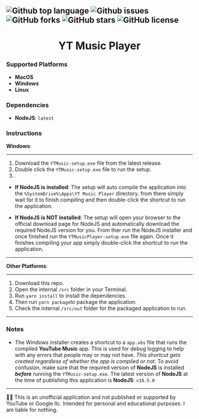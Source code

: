 ![Github top language](https://img.shields.io/github/languages/top/Socket-Development/YT-Music-Player?style=plastic)
![Github issues](https://img.shields.io/github/issues/Socket-Development/YT-Music-Player?style=plastic)
![GitHub forks](https://img.shields.io/github/forks/Socket-Development/YT-Music-Player?style=plastic)
![GitHub stars](https://img.shields.io/github/stars/Socket-Development/YT-Music-Player?style=plastic)
![GitHub license](https://img.shields.io/github/license/Socket-Development/YT-Music-Player?style=plastic)
---


<h1 align="center">YT Music Player</h1>

### Supported Platforms

 - **MacOS**
 - **Windows**
 - **Linux**
 
### Dependencies

 - **NodeJS**: `latest`

### Instructions

**Windows**:

---

1. Download the `YTMusic-setup.exe` file from the latest release.
2. Double click the `YTMusic-setup.exe` file to run the setup.
3. 

 - **If NodeJS is installed**: The setup will auto compile the application into the `%SystemDrive%\Apps\YT Music Player` directory. from there simply wait for it to finish compiling and then double-click the shortcut to run the application. 

 - **If NodeJS is NOT installed**: The setup will open your browser to the official download page for NodeJS and automatically download the required NodeJS version for you. From ther run the NodeJS installer and once finished run the `YTMusicPlayer-setup.exe` file again. Once it finishes compiling your app simply double-click the shortcut to run the application.
 
---

**Other Platforms**:

---

1. Download this repo.
2. Open the internal `/src` folder in your Terminal.
3. Run `yarn install` to install the dependencies.
4. Then run `yarn package`to package the application.
5. Check the internal `/src/out` folder for the packaged application to run.

---


### Notes

 - The Windows installer creates a shortcut to a `app.vbs` file that runs the compiled **YouTube Music** app. This is used for debug logging to help with any errors that people may or may not have. *This shortcut gets created regardless of whether the app is compiled or not*. To avoid confusion, make sure that the required version of **NodeJS** is installed ***before*** running the `YTMusic-setup.exe`. The latest version of **NodeJS** at the time of publishing this application is **NodeJS**: `v18.5.0`

---

🧑‍⚖️ This is an unofficial application and not published or supported by YouTube or Google llc. Intended for personal and educational purposes. I am liable for nothing.
